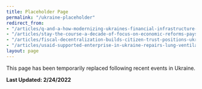 ```yaml
---
title: Placeholder Page
permalink: "/ukraine-placeholder"
redirect_from:
- "/articles/q-and-a-how-modernizing-ukraines-financial-infrastructure-led-to-more-inclusivity-and-investment"
- "/articles/stay-the-course-a-decade-of-focus-on-economic-reforms-pays-off-in-ukraine"
- "/articles/fiscal-decentralization-builds-citizen-trust-positions-ukraine-for-european-future"
- "/articles/usaid-supported-enterprise-in-ukraine-repairs-lung-ventilators-for-use-in-covid-19-crisis"
layout: page
---
```


This page has been temporarily replaced following recent events in Ukraine. 

**Last Updated: 2/24/2022**